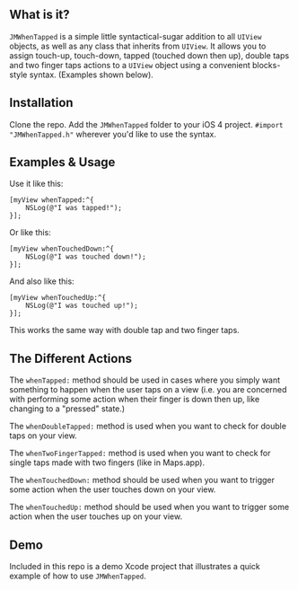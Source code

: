 ## What is it?

`JMWhenTapped` is a simple little syntactical-sugar addition to all `UIView` objects, as well as any class that inherits from `UIView`. It allows you to assign touch-up, touch-down, tapped (touched down then up), double taps and two finger taps actions to a `UIView` object using a convenient blocks-style syntax. (Examples shown below).

## Installation

Clone the repo. Add the `JMWhenTapped` folder to your iOS 4 project. `#import "JMWhenTapped.h"` wherever you'd like to use the syntax.

## Examples & Usage

Use it like this:
	
	[myView whenTapped:^{
		NSLog(@"I was tapped!");
	}];
	
Or like this:

	[myView whenTouchedDown:^{
		NSLog(@"I was touched down!");
	}];
	
And also like this:

	[myView whenTouchedUp:^{
		NSLog(@"I was touched up!");		
	}];

This works the same way with double tap and two finger taps.

## The Different Actions

The `whenTapped:` method should be used in cases where you simply want something to happen when the user taps on a view (i.e. you are concerned with performing some action when their finger is down then up, like changing to a "pressed" state.)

The `whenDoubleTapped:` method is used when you want to check for double taps on your view.

The `whenTwoFingerTapped:` method is used when you want to check for single taps made with two fingers (like in Maps.app).

The `whenTouchedDown:` method should be used when you want to trigger some action when the user touches down on your view.

The `whenTouchedUp:` method should be used when you want to trigger some action when the user touches up on your view.

## Demo

Included in this repo is a demo Xcode project that illustrates a quick example of how to use `JMWhenTapped`.